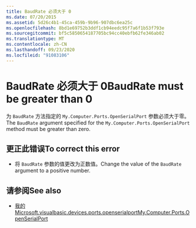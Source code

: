 ```yaml
---
title: BaudRate 必须大于 0
ms.date: 07/20/2015
ms.assetid: 5d26c4b1-45ca-459b-9b96-907dbc6ea25c
ms.openlocfilehash: 8bd1e69752b3ddf1cb94eedc95f7a6f1b53f793e
ms.sourcegitcommit: bf5c5850654187705bc94cc40ebfb62fe346ab02
ms.translationtype: MT
ms.contentlocale: zh-CN
ms.lasthandoff: 09/23/2020
ms.locfileid: "91083106"
---
```

# <a name="baudrate-must-be-greater-than-0"></a><span data-ttu-id="17d15-102">BaudRate 必须大于 0</span><span class="sxs-lookup"><span data-stu-id="17d15-102">BaudRate must be greater than 0</span></span>

<span data-ttu-id="17d15-103">为 `BaudRate` 方法指定的 `My.Computer.Ports.OpenSerialPort` 参数必须大于零。</span><span class="sxs-lookup"><span data-stu-id="17d15-103">The `BaudRate` argument specified for the `My.Computer.Ports.OpenSerialPort` method must be greater than zero.</span></span>  
  
## <a name="to-correct-this-error"></a><span data-ttu-id="17d15-104">更正此错误</span><span class="sxs-lookup"><span data-stu-id="17d15-104">To correct this error</span></span>  
  
- <span data-ttu-id="17d15-105">将 `BaudRate` 参数的值更改为正数值。</span><span class="sxs-lookup"><span data-stu-id="17d15-105">Change the value of the `BaudRate` argument to a positive number.</span></span>  
  
## <a name="see-also"></a><span data-ttu-id="17d15-106">请参阅</span><span class="sxs-lookup"><span data-stu-id="17d15-106">See also</span></span>

- [<span data-ttu-id="17d15-107">我的 Microsoft.visualbasic.devices.ports.openserialport</span><span class="sxs-lookup"><span data-stu-id="17d15-107">My.Computer.Ports.OpenSerialPort</span></span>](xref:Microsoft.VisualBasic.Devices.Ports.OpenSerialPort%2A)
